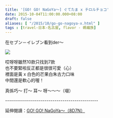 ```yaml
---
title: '[GO! GO! NaGoYa～] ぐてたま x チロルチョコ'
date: 2015-10-04T11:00:00.000+08:00
draft: false
aliases: [ "/2015/10/go-go-nagoya-x.html" ]
tags : [travel-日本-名古屋, flavor - 螞蟻族]
---
```


在セブン－イレブン看到der～  

![](/images/tirolgudetama.jpg)

哎呀呀雖然10款只找到7款  
也不要緊啦反正都是很很可愛（心）  
裡面是黃 x 白色的芒果白朱古力口味  
中間還是軟心的喔！  
  
真係巧～ 打～ 耳～ 呀～～～（啜）  
  
\-----------------------------------------------  
  
延伸閱讀：[GO! GO! NaGoYa～（8D7N）](https://hidie.net/nagoya8d7n/)
